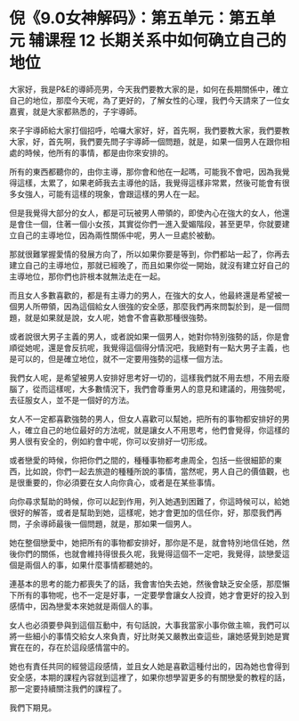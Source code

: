 # 倪《9.0女神解码》：第五单元：第五单元 辅课程 12 长期关系中如何确立自己的地位

大家好，我是P&E的導師亮男，今天我們要教大家的是，如何在長期關係中，確立自己的地位，那麼今天呢，為了更好的，了解女性的心理，我們今天請來了一位女嘉賓，就是大家都熟悉的，子宇導師。

來子宇導師給大家打個招呼，哈囉大家好，好，首先啊，我們要教大家，我們要教大家，好，首先啊，我們要先問子宇導師一個問題，就是，如果一個男人在跟你相處的時候，他所有的事情，都是由你來安排的。

所有的東西都聽你的，由你主導，那你會和他在一起嗎，可能我不會吧，因為我覺得這樣，太累了，如果老師我去主導他的話，我覺得這樣非常累，然後可能會有很多女強人，可能有這樣的現象，會跟這樣的男人在一起。

但是我覺得大部分的女人，都是可玩被男人帶領的，即使內心在強大的女人，他還是會住一個，住著一個小女孩，其實從你們一進入愛媚階段，甚至更早，你就要建立自己的主導地位，因為兩性關係中呢，男人一旦處於被動。

那就很難掌握愛情的發展方向了，所以如果你要是等到，你們都站一起了，你再去建立自己的主導地位，那就已經晚了，而且如果你從一開始，就沒有建立好自己的主導地位，那你們也許根本就無法走在一起。

而且女人多數喜歡的，都是有主導力的男人，在強大的女人，他最終還是希望被一個男人所帶領，因為這個給女人很強的安全感，那麼我們再來問製於到，是一個問題，就是如果就是說，女人呢，她會不會喜歡那種很強勢。

或者說很大男子主義的男人，或者說如果一個男人，她對你特別強勢的話，你是會順從她呢，還是會反抗呢，我覺得這個得分情況吧，我絕對有一點大男子主義，也是可以的，但是確立地位，就不一定要用強勢的這樣一個方法。

我們女人呢，是希望被男人安排好思考好一切的，這樣我們就不用去想，不用去廢腦了，從而這樣呢，大多數情況下，我們會尊重男人的意見和建議的，用強勢呢，去征服女人，並不是一個好的方法。

女人不一定都喜歡強勢的男人，但女人喜歡可以幫她，把所有的事物都安排好的男人，確立自己的地位最好的方法呢，就是讓女人不用思考，他們會覺得，你這樣的男人很有安全的，例如約會中呢，你可以安排好一切形成。

或者戀愛的時候，你把你們之間的，種種事物都考慮周全，包括一些很細節的東西，比如說，你們一起去旅遊的種種所說的事情，當然呢，男人自己的價值觀，也是很重要的，你必須要在女人向你貪心，或者是在某些事情。

向你尋求幫助的時候，你可以起到作用，列入她遇到困難了，你這時候可以，給她很好的解答，或者是幫助到她，這樣呢，她才會更加的信任你，好，那麼我們再問，子余導師最後一個問題，就是，那如果一個男人。

她在整個戀愛中，她把所有的事物都安排好，那你是不是，就會特別地信任她，然後你們的關係，也就會維持得很長久呢，我覺得這個不一定吧，我覺得，談戀愛這個是兩個人的事，如果什麼事情都聽她的。

連基本的思考的能力都喪失了的話，我會害怕失去她，然後會缺乏安全感，那麼懶下所有的事物呢，也不一定是好事，一定要學會讓女人投資，她才會更好的投入到感情中，因為戀愛本來她就是兩個人的事。

女人也必須要參與到這個互動中，有句話說，大事我當家小事你做主嘛，我們可以將一些細小的事情交給女人來負責，好比財美又嚴教出查這些，讓她感覺到她是實實在在的，存在於這段感情當中的。

她也有責任共同的經營這段感情，並且女人她是喜歡這種付出的，因為她也會得到安全感，本期的課程內容就到這裡了，如果你想學習更多的有關戀愛的教程的話，那一定要持續關注我們的課程了。

我們下期見。